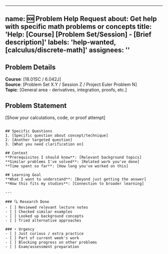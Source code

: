 <!-- .github/ISSUE_TEMPLATE/problem-help.md -->
---
name: 🆘 Problem Help Request
about: Get help with specific math problems or concepts
title: 'Help: [Course] [Problem Set/Session] - [Brief description]'
labels: 'help-wanted, [calculus/discrete-math]'
assignees: ''
---

## Problem Details
**Course**: [18.01SC / 6.042J]  
**Source**: [Problem Set X.Y / Session Z / Project Euler Problem N]  
**Topic**: [General area - derivatives, integration, proofs, etc.]

## Problem Statement
<!-- Copy the exact problem text here -->

[Show your calculations, code, or proof attempt]

```

## Specific Questions
1. [Specific question about concept/technique]
2. [Another targeted question]
3. [What you need clarification on]

## Context
**Prerequisites I should know**: [Relevant background topics]  
**Similar problems I've solved**: [Related work you've done]  
**Time spent so far**: [How long you've worked on this]

## Learning Goal
**What I want to understand**: [Beyond just getting the answer]  
**How this fits my studies**: [Connection to broader learning]

---

### 🔍 Research Done
- [ ] Reviewed relevant lecture notes
- [ ] Checked similar examples  
- [ ] Looked up background concepts
- [ ] Tried alternative approaches

### ⚡ Urgency
- [ ] Just curious / extra practice
- [ ] Part of current week's work
- [ ] Blocking progress on other problems
- [ ] Exam/assessment preparation
```
